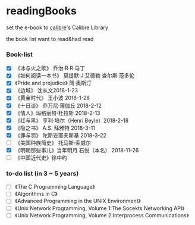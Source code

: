 # readingBooks
set the e-book to [calibre](https://calibre-ebook.com/)'s Calibre Library 

the book list want to read&amp;had read
### Book-list

- [x] 《冰与火之歌》 乔治·R·R·马丁
- [x] 《如何阅读一本书》 莫提默·J.艾德勒 查尔斯·范多伦
- [x] 《Pride and prejudice》 简·奥斯汀
- [x] 《边城》 沈从文2018-1-23
- [x] 《黄金时代》 王小波 2018-1-28
- [x] 《十日谈》 乔万尼·薄伽丘 2018-2-12
- [x] 《情人》玛格丽特·杜拉斯 2018-2-13
- [x] 《红与黑》 亨利·培尔（Henri Beyle）2018-2-18
- [x] 《隐之书》 A.S. 拜雅特 2018-3-11
- [x] 《罪与罚》 陀斯妥耶夫斯基 2018-3-22
- [ ] 《美国种族简史》 托马斯·索威尔
- [x] 《明朝那些事儿》当年明月 石悦（本名） 2018-11-26
- [ ] 《中国近代史》徐中约 

### to-do list (in 3 ~ 5 years)
- [ ] 《The C Programming Language》
- [ ] 《Algorithms in C》
- [ ] 《Advanced Programming in the UNIX Environment》
- [ ] 《Unix Network Programming, Volume 1:The Socekts Networking API》
- [ ] 《Unix Network Programming, Volume 2:Interprocess Communications》
